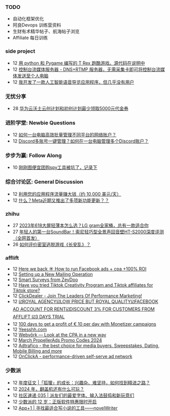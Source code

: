 ### TODO
-  自动化框架优化
-  阿良Devops 训练营资料
-  生财有术精华帖子、航海帖子浏览
-  Affiliate 每日训练

### side project
<!-- sideproject:START -->
-  12 [用 python 和 Pygame 编写的 T Rex 跑酷游戏。源代码在说明中](https://www.youtube.com/watch?v=pZySIXSelCA)
-  12 [控制台流媒体服务器 - DNS+RTMP 服务器，无需采集卡即可将控制台流媒体发送至个人电脑](https://github.com/Aioros/console-streaming-server)
-  12 [我开发了一款人工智能语音导览应用程序，但几乎没有用户](https://www.reddit.com/r/SideProject/comments/18gpp0e/ive_built_an_ai_audio_tour_app_but_have_almost_no/)<!-- sideproject:END -->


### 无忧分享
<!-- ruyo:START -->
-  28 [华为云沃土云创计划和初创计划最少领取5000元代金券](https://51.ruyo.net/18617.html)<!-- ruyo:END -->

### 进阶学堂: Newbie Questions
<!-- advertcn1:START -->
-  12 [如何一台电脑高效批量管理不同平台的网络账户？](https://www.advertcn.com/thread-114302-1-1.html)
-  12 [Discord多账号一键管理？如何在一台电脑管理多个Discord账户？](https://www.advertcn.com/thread-114299-1-1.html)<!-- advertcn1:END -->

### 步步为赢: Follow Along
<!-- advertcn2:START -->
-  10 [刚刚图便宜团购spy工具被坑了，记录下](https://www.advertcn.com/thread-113954-1-1.html)<!-- advertcn2:END -->

### 综合讨论区: General Discussion
<!-- advertcn3:START -->
-  12 [利用您的应用程序流量赚大钱（约 10,000 美元/天）](https://www.advertcn.com/thread-114303-1-1.html)
-  12 [什么？Meta近期又推出了多项新功能更新？？](https://www.advertcn.com/thread-114300-1-1.html)<!-- advertcn3:END -->


### zhihu
<!-- zhihu:START -->
-  27 [2023年618大屏轻薄本怎么选？LG gram全家桶，总有一款适合你](http://zhuanlan.zhihu.com/p/632641888?utm_campaign=rss&utm_medium=rss&utm_source=rss&utm_content=title)
-  27 [年轻人的第一台SoundBar！索尼轻巧型全景声回音壁HT-S2000深度评测（全网首发）](http://zhuanlan.zhihu.com/p/630990296?utm_campaign=rss&utm_medium=rss&utm_source=rss&utm_content=title)
-  26 [如何评价密室逃脱游戏《长安乱》？](http://www.zhihu.com/question/563950552/answer/3045961312?utm_campaign=rss&utm_medium=rss&utm_source=rss&utm_content=title)<!-- zhihu:END -->

### afflift
<!-- afflift:START -->
-  12 [Here we back ☀️ How to run Facebook ads + cpa +100% ROI](https://afflift.com/f/threads/here-we-back-%E2%98%80%EF%B8%8F-how-to-run-facebook-ads-cpa-100-roi.12146/)
-  12 [Setting up a New Mailing Operation](https://afflift.com/f/threads/setting-up-a-new-mailing-operation.12771/)
-  12 [Smart Surveys from ZeyDoo](https://afflift.com/f/threads/smart-surveys-from-zeydoo.10505/)
-  12 [Have you tried Tiktok Creativity Program and Tiktok affiliates for Tiktok store?](https://afflift.com/f/threads/have-you-tried-tiktok-creativity-program-and-tiktok-affiliates-for-tiktok-store.12778/)
-  12 [ClickDealer - Join The Leaders Of Performance Marketing!](https://afflift.com/f/threads/clickdealer-join-the-leaders-of-performance-marketing.2440/)
-  12 [☑️ROYAL AGENCY☑️LOW PRICE BUT ROYAL QUALITY☑️FACEBOOK AD ACCOUNT FOR RENT☑️DISCOUNT 3% FOR CUSTOMERS FROM AFFLIFT ☑️3 DAYS TRIAL](https://afflift.com/f/threads/%E2%98%91%EF%B8%8Froyal-agency%E2%98%91%EF%B8%8Flow-price-but-royal-quality%E2%98%91%EF%B8%8Ffacebook-ad-account-for-rent%E2%98%91%EF%B8%8Fdiscount-3-for-customers-from-afflift-%E2%98%91%EF%B8%8F3-days-trial.12780/)
-  12 [100 days to get a profit of € 10 per day with Monetizer campaigns](https://afflift.com/f/threads/100-days-to-get-a-profit-of-%E2%82%AC-10-per-day-with-monetizer-campaigns.12776/)
-  12 [Yeesshh.com](https://afflift.com/f/threads/yeesshh-com.12781/)
-  12 [Webvõrk — Look at the CPA in a new way](https://afflift.com/f/threads/webv%C3%B5rk-%E2%80%94-look-at-the-cpa-in-a-new-way.2820/)
-  12 [March PropellerAds Promo Codes 2024](https://afflift.com/f/threads/march-propellerads-promo-codes-2024.12746/)
-  12 [Adtrafico - the best choice for media buyers. Sweepstakes, Dating, Mobile Billing and more](https://afflift.com/f/threads/adtrafico-the-best-choice-for-media-buyers-sweepstakes-dating-mobile-billing-and-more.4312/)
-  12 [OnClickA - performance-driven self-serve ad network](https://afflift.com/f/threads/onclicka-performance-driven-self-serve-ad-network.10316/)<!-- afflift:END -->

### 少数派
<!-- sspai:START -->
-  12 [年度征文 |「狐狸」的成长：兴趣杂、难坚持，如何找到精进之路？](https://sspai.com/post/86886)
-  12 [2024 年，翻盖机还有什么可玩？](https://sspai.com/prime/story/buy-a-flip-phone-in-2024)
-  12 [社区速递 035 | 派友们的最爱字体、输入法鼓捣和新玩意们](https://sspai.com/post/87128)
-  12 [少数派的 12 岁：正版软件特惠限时开启](https://sspai.com/post/87126)
-  12 [App+1 | 寻找最适合写小说的工具——novelWriter](https://sspai.com/post/86447)<!-- sspai:END -->
